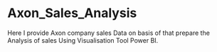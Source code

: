 # Axon_Sales_Analysis
Here I provide Axon company sales Data on basis of that  prepare the Analysis of sales Using Visualisation Tool Power BI. 
